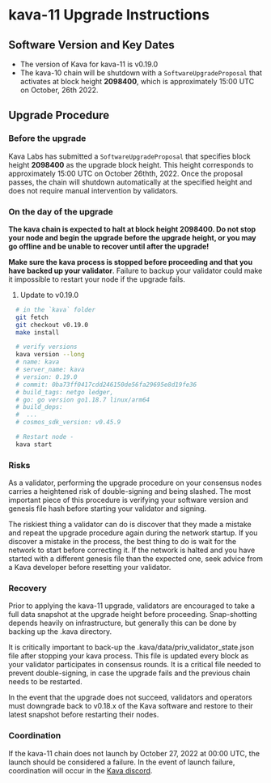 # kava-11 Upgrade Instructions

## Software Version and Key Dates

- The version of Kava for kava-11 is v0.19.0
- The kava-10 chain will be shutdown with a `SoftwareUpgradeProposal` that activates at block height **2098400**, which is approximately 15:00 UTC on October, 26th 2022.


## Upgrade Procedure

### Before the upgrade

Kava Labs has submitted a `SoftwareUpgradeProposal` that specifies block height **2098400** as the upgrade block height. This height corresponds to approximately 15:00 UTC on October 26thth, 2022. Once the proposal passes, the chain will shutdown automatically at the specified height and does not require manual intervention by validators.

### On the day of the upgrade

**The kava chain is expected to halt at block height **2098400**. Do not stop your node and begin the upgrade before the upgrade height, or you may go offline and be unable to recover until after the upgrade!**

**Make sure the kava process is stopped before proceeding and that you have backed up your validator**. Failure to backup your validator could make it impossible to restart your node if the upgrade fails.

1. Update to v0.19.0

```sh
  # in the `kava` folder
  git fetch
  git checkout v0.19.0
  make install

  # verify versions
  kava version --long
  # name: kava
  # server_name: kava
  # version: 0.19.0
  # commit: 0ba73ff0417cdd246150de56fa29695e8d19fe36
  # build_tags: netgo ledger,
  # go: go version go1.18.7 linux/arm64
  # build_deps:
  #  ...
  # cosmos_sdk_version: v0.45.9

  # Restart node -
  kava start
```

### Risks

As a validator, performing the upgrade procedure on your consensus nodes carries a heightened risk of double-signing and being slashed. The most important piece of this procedure is verifying your software version and genesis file hash before starting your validator and signing.

The riskiest thing a validator can do is discover that they made a mistake and repeat the upgrade procedure again during the network startup. If you discover a mistake in the process, the best thing to do is wait for the network to start before correcting it. If the network is halted and you have started with a different genesis file than the expected one, seek advice from a Kava developer before resetting your validator.

### Recovery

Prior to applying the kava-11 upgrade, validators are encouraged to take a full data snapshot at the upgrade height before proceeding. Snap-shotting depends heavily on infrastructure, but generally this can be done by backing up the .kava directory.

It is critically important to back-up the .kava/data/priv_validator_state.json file after stopping your kava process. This file is updated every block as your validator participates in consensus rounds. It is a critical file needed to prevent double-signing, in case the upgrade fails and the previous chain needs to be restarted.

In the event that the upgrade does not succeed, validators and operators must downgrade back to v0.18.x of the Kava software and restore to their latest snapshot before restarting their nodes.

### Coordination

If the kava-11 chain does not launch by October 27, 2022 at 00:00 UTC, the launch should be considered a failure. In the event of launch failure, coordination will occur in the [Kava discord](https://discord.com/invite/kQzh3Uv).
